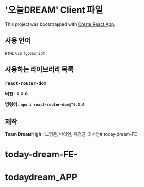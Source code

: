 # '오늘DREAM' Client 파일

This project was bootstrapped with [Create React App](https://github.com/facebook/create-react-app).

## 사용 언어

`HTML` `CSS` `TypeScript`

## 사용하는 라이브러리 목록
### `react-router-dom`

**버전 : 6.3.0**

**명령어 : `npm i react-router-dom@^6.3.0`**

## 제작

**Team DreamHigh** : 노영준, 박이연, 유정균, 최서연# today-dream-FE-
# today-dream-FE-
# todaydream_APP
